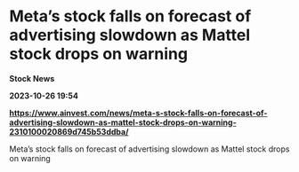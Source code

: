 # Meta’s stock falls on forecast of advertising slowdown as Mattel stock drops on warning
**Stock News**

**2023-10-26 19:54**

**https://www.ainvest.com/news/meta-s-stock-falls-on-forecast-of-advertising-slowdown-as-mattel-stock-drops-on-warning-2310100020869d745b53ddba/**

Meta’s stock falls on forecast of advertising slowdown as Mattel stock drops on warning